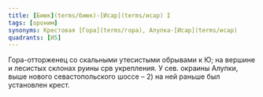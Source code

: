 ```yaml
---
title: [Биюк](terms/биюк)-[Исар](terms/исар) I
tags: [ороним]
synonyms: Крестовая [Гора](terms/гора), Алупка-[Исар](terms/исар)
quadrants: [И5]
---
```


Гора-отторженец со скальными утесистыми обрывами к Ю; на вершине и лесистых
склонах руины срв укрепления. У сев. окраины Алупки, выше нового
севастопольского шоссе – 2) на ней раньше был установлен крест.
